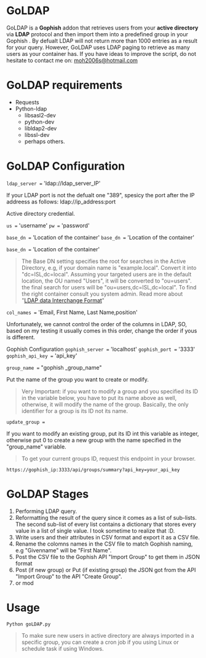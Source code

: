 # GoLDAP

GoLDAP is a **Gophish** addon that retrieves users from your **active directory** via **LDAP** protocol and then import them into a predefined group in your Gophish . By defualt LDAP will not return more than 1000 entries as a result for your query. However, GoLDAP uses LDAP paging to retrieve as many users as your container has. If you have ideas to improve the script, do not hesitate to contact me on:
moh2006s@hotmail.com


# GoLDAP requirements 
 - Requests 
 - Python-ldap 
	 - libsasl2-dev 
	 - python-dev 
	 - libldap2-dev 
	 - libssl-dev
	 - perhaps others. 
 
# GoLDAP Configuration




`ldap_server =` 'ldap://ldap_server_IP'

If your LDAP port is not the defualt one "389", spesicy the port after the IP addreess as follows:  ldap://ip_address:port

Active directory credential.

`us =`  'username'
`pw =` 'password'


`base_dn =`  'Location of the container' 
`base_dn =`  'Location of the container' 

`base_dn =`  'Location of the container' 

>  The Base DN setting specifies the root for searches in the Active
> Directory, e.g, if your domain name is "example.local". Convert it
> into  "dc=ISL,dc=local". Assuming your  targeted users are in the
> default location, the OU named "Users", it will be converted  to
> "ou=users". the final search for users will be
> "ou=users,dc=ISL,dc=local". To find the right container consult you
> system admin. Read more about "[LDAP data Interchange
> Format](http://en.wikipedia.org/wiki/LDAP_Data_Interchange_Format)"

`col_names =` 'Email, First Name, Last Name,position'  

 Unfortunately, we cannot control the order of the columns in LDAP, SO, based on my testing it usually comes in this order, change the order if yous is different.

Gophish Configuration
`gophish_server =` 'localhost'
`gophish_port =` '3333'
`gophish_api_key =` 'api_key'

`group_name =` "gophish _group_name"

Put the name of the group you want to create or  modify. 
 
> Very Important: if you want to modify a group and you specified its ID
> in the variable below, you have to put its name above as well,
> otherwise, it will modify the name of the group. Basically, the only 
> identifier for a group is its ID not its name.

`update_group =`  

If you want to modify an existing group, put its ID int this variable as integer, otherwise put 0 to create a new group with the name specified in the "group_name" variable.

> To get your current groups ID, request this endpoint in your browser.

    https://gophish_ip:3333/api/groups/summary?api_key=your_api_key


# GoLDAP Stages

1. Performing LDAP query.
2. Reformatting the result of the query since it comes as a list of sub-lists. The second sub-list of every list  contains a dictionary that stores every value in a list of single value. I took sometime to realize that :D.
3.  Write users and their attributes in CSV format and export it as a CSV file.
4. Rename the colomns names in the CSV file to match Gophish naming, e.g "Givenname" will be "First Name".
5. Post the CSV file to the Gophish API "Import Group" to get them in JSON format 
6. Post (if new group) or Put (if existing group) the JSON got from the API "Import Group" to the API "Create Group".
7. or mod

# Usage

`Python goLDAP.py`

> To make sure new users in active directory are always imported in a
> specific group, you can create a cron job if you using Linux or
> schedule task if using Windows. 


 


